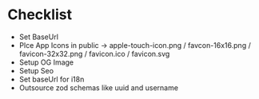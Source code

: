 # Checklist

- Set BaseUrl
- Plce App Icons in public -> apple-touch-icon.png / favcon-16x16.png / favicon-32x32.png / favicon.ico / favicon.svg
- Setup OG Image
- Setup Seo
- Set baseUrl for i18n
- Outsource zod schemas like uuid and username